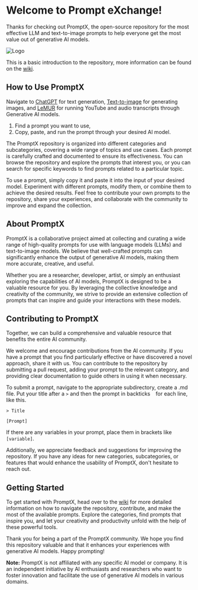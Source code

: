 # Welcome to Prompt eXchange! 

Thanks for checking out PromptX, the open-source repository for the most effective LLM and text-to-image prompts to help everyone get the most value out of generative AI models. 

![Logo](https://github.com/maxcsonderby/PromptX/blob/main/PromptX%20Logo.jpeg)

This is a basic introduction to the repository, more information can be found on the  [wiki](https://github.com/maxcsonderby/PromptX/wiki).

## How to Use PromptX

Navigate to [ChatGPT](https://github.com/maxcsonderby/PromptX/tree/main/ChatGPT) for text generation, [Text-to-image](https://github.com/maxcsonderby/PromptX/tree/main/Text-To-Image%20) for generating images, and [LeMUR](https://github.com/maxcsonderby/PromptX/tree/main/LeMUR) for running YouTube and audio transcripts through Generative AI models.

1. Find a prompt you want to use,
2. Copy, paste, and run the prompt through your desired AI model.

The PromptX repository is organized into different categories and subcategories, covering a wide range of topics and use cases. Each prompt is carefully crafted and documented to ensure its effectiveness. You can browse the repository and explore the prompts that interest you, or you can search for specific keywords to find prompts related to a particular topic.

To use a prompt, simply copy it and paste it into the input of your desired model. Experiment with different prompts, modify them, or combine them to achieve the desired results. Feel free to contribute your own prompts to the repository, share your experiences, and collaborate with the community to improve and expand the collection.


## About PromptX

PromptX is a collaborative project aimed at collecting and curating a wide range of high-quality prompts for use with language models (LLMs) and text-to-image models. We believe that well-crafted prompts can significantly enhance the output of generative AI models, making them more accurate, creative, and useful.

Whether you are a researcher, developer, artist, or simply an enthusiast exploring the capabilities of AI models, PromptX is designed to be a valuable resource for you. By leveraging the collective knowledge and creativity of the community, we strive to provide an extensive collection of prompts that can inspire and guide your interactions with these models.

## Contributing to PromptX

Together, we can build a comprehensive and valuable resource that benefits the entire AI community.
 
We welcome and encourage contributions from the AI community. If you have a prompt that you find particularly effective or have discovered a novel approach, share it with us. You can contribute to the repository by submitting a pull request, adding your prompt to the relevant category, and providing clear documentation to guide others in using it when necessary.

To submit a prompt, navigate to the appropriate subdirectory, create a .md file. Put your title after a  `>` and then the prompt in backticks ` ` for each line, like this.

`> Title `

`[Prompt]`

If there are any variables in your prompt, place them in brackets like `[variable]`.

Additionally, we appreciate feedback and suggestions for improving the repository. If you have any ideas for new categories, subcategories, or features that would enhance the usability of PromptX, don't hesitate to reach out.

## Getting Started

To get started with PromptX, head over to the [wiki](https://github.com/maxcsonderby/PromptX/wiki) for more detailed information on how to navigate the repository, contribute, and make the most of the available prompts. Explore the categories, find prompts that inspire you, and let your creativity and productivity unfold with the help of these powerful tools.

Thank you for being a part of the PromptX community. We hope you find this repository valuable and that it enhances your experiences with generative AI models. Happy prompting!

**Note:** PromptX is not affiliated with any specific AI model or company. It is an independent initiative by AI enthusiasts and researchers who want to foster innovation and facilitate the use of generative AI models in various domains.
